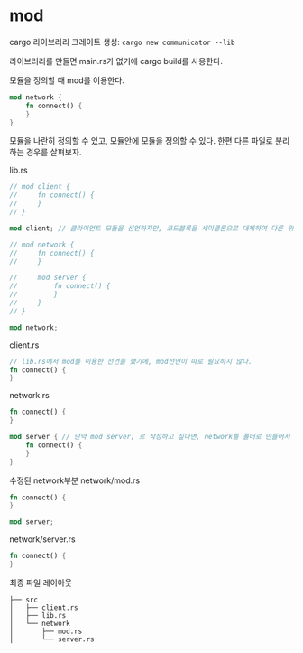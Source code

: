 # mod
cargo 라이브러리 크레이트 생성: `cargo new communicator --lib`

라이브러리를 만들면 main.rs가 없기에 cargo build를 사용한다. 

모듈을 정의할 때 mod를 이용한다. 
```rs
mod network {
    fn connect() {
    }
}
```

모듈을 나란히 정의할 수 있고, 모듈안에 모듈을 정의할 수 있다. 한편 다른 파일로 분리하는 경우를 살펴보자. 

lib.rs
```rs
// mod client {
//     fn connect() {
//     }
// }

mod client; // 클라이언트 모듈을 선언하지만, 코드블록을 세미클론으로 대체하여 다른 위치에서 찾으라고 알린다. 

// mod network {
//     fn connect() {
//     }

//     mod server {
//         fn connect() {
//         }
//     }
// }

mod network;
```

client.rs
```rs
// lib.rs에서 mod를 이용한 선언을 했기에, mod선언이 따로 필요하지 않다. 
fn connect() {
}
```

network.rs
```rs
fn connect() {
}

mod server { // 만약 mod server; 로 작성하고 싶다면, network를 폴더로 만들어서 mod.rs를 생성한 후, server를 추가해야 한다. 
    fn connect() {
    }
}
```

수정된 network부분
network/mod.rs
```rs
fn connect() {
}

mod server;
```

network/server.rs
```rs
fn connect() {
}
```

최종 파일 레이아웃
```
├── src
│   ├── client.rs
│   ├── lib.rs
│   └── network
│       ├── mod.rs
│       └── server.rs
```